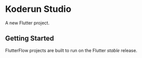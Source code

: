 # Koderun Studio

A new Flutter project.

## Getting Started

FlutterFlow projects are built to run on the Flutter _stable_ release.
